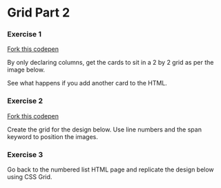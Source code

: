 # Grid Part 2

### Exercise 1

[Fork this codepen]()

By only declaring columns, get the cards to sit in a 2 by 2 grid as per the image below.

See what happens if you add another card to the HTML.

### Exercise 2

[Fork this codepen]()

Create the grid for the design below. Use line numbers and the span keyword to position the images.

### Exercise 3

Go back to the numbered list HTML page and replicate the design below using CSS Grid.